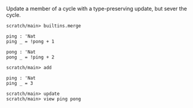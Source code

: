 Update a member of a cycle with a type-preserving update, but sever the cycle.

``` ucm :hide
scratch/main> builtins.merge
```

``` unison
ping : 'Nat
ping _ = !pong + 1

pong : 'Nat
pong _ = !ping + 2
```

``` ucm
scratch/main> add
```

``` unison
ping : 'Nat
ping _ = 3
```

``` ucm
scratch/main> update
scratch/main> view ping pong
```
